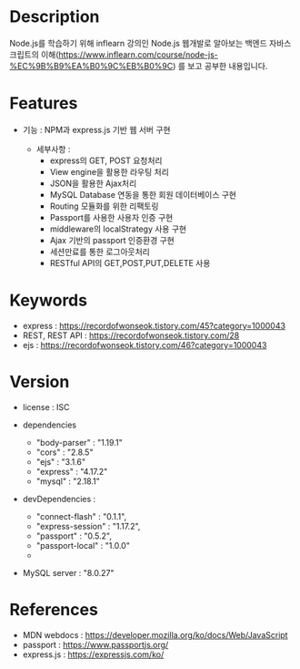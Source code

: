 
# Description

Node.js를 학습하기 위해 inflearn 강의인 Node.js 웹개발로 알아보는 백엔드 자바스크립트의 이해(https://www.inflearn.com/course/node-js-%EC%9B%B9%EA%B0%9C%EB%B0%9C) 를 보고 공부한 내용입니다.

# Features

- 기능 : NPM과 express.js 기반 웹 서버 구현

    - 세부사항 :
        - express의 GET, POST 요청처리
        - View engine을 활용한 라우팅 처리
        - JSON을 활용한 Ajax처리
        - MySQL Database 연동을 통한 회원 데이터베이스 구현
        - Routing 모듈화를 위한 리팩토링
        - Passport를 사용한 사용자 인증 구현
        - middleware의 localStrategy 사용 구현
        - Ajax 기반의 passport 인증환경 구현
        - 세션만료를 통한 로그아웃처리
        - RESTful API의 GET,POST,PUT,DELETE 사용

# Keywords

- express : https://recordofwonseok.tistory.com/45?category=1000043
- REST, REST API : https://recordofwonseok.tistory.com/28
- ejs : https://recordofwonseok.tistory.com/46?category=1000043
# Version
   
- license : ISC
- dependencies
    - "body-parser" : "1.19.1"
    - "cors" : "2.8.5"
    - "ejs" : "3.1.6"
    - "express" : "4.17.2"
    - "mysql" : "2.18.1"
                    
- devDependencies :  
    - "connect-flash" : "0.1.1",
    - "express-session" : "1.17.2",
    - "passport" : "0.5.2",
    - "passport-local" : "1.0.0"
    - 
- MySQL server : "8.0.27"

# References

- MDN webdocs : https://developer.mozilla.org/ko/docs/Web/JavaScript
- passport : https://www.passportjs.org/
- express.js : https://expressjs.com/ko/
